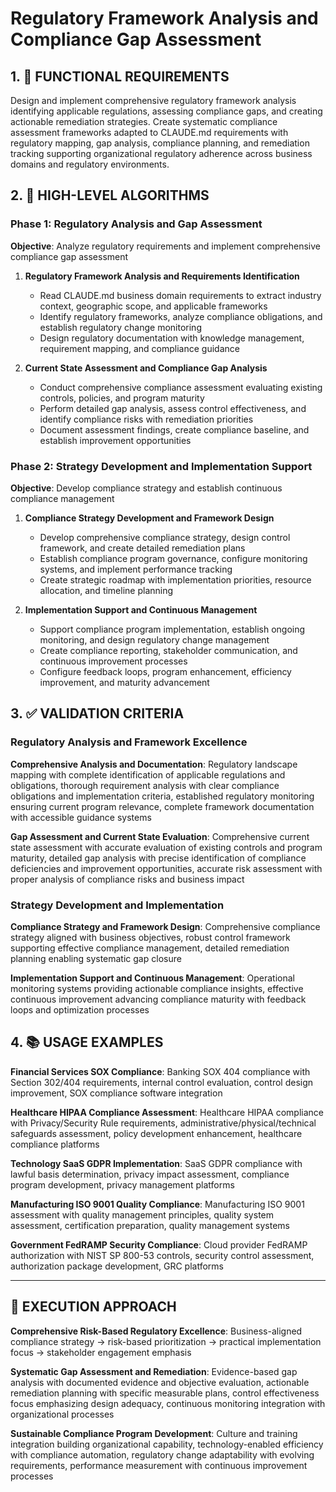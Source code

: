 # Regulatory Framework Analysis and Compliance Gap Assessment

## 1. 🎯 FUNCTIONAL REQUIREMENTS

Design and implement comprehensive regulatory framework analysis identifying applicable regulations, assessing compliance gaps, and creating actionable remediation strategies. Create systematic compliance assessment frameworks adapted to CLAUDE.md requirements with regulatory mapping, gap analysis, compliance planning, and remediation tracking supporting organizational regulatory adherence across business domains and regulatory environments.

## 2. 🔄 HIGH-LEVEL ALGORITHMS

### Phase 1: Regulatory Analysis and Gap Assessment
**Objective**: Analyze regulatory requirements and implement comprehensive compliance gap assessment

1. **Regulatory Framework Analysis and Requirements Identification**
   - Read CLAUDE.md business domain requirements to extract industry context, geographic scope, and applicable frameworks
   - Identify regulatory frameworks, analyze compliance obligations, and establish regulatory change monitoring
   - Design regulatory documentation with knowledge management, requirement mapping, and compliance guidance

2. **Current State Assessment and Compliance Gap Analysis**
   - Conduct comprehensive compliance assessment evaluating existing controls, policies, and program maturity
   - Perform detailed gap analysis, assess control effectiveness, and identify compliance risks with remediation priorities
   - Document assessment findings, create compliance baseline, and establish improvement opportunities

### Phase 2: Strategy Development and Implementation Support
**Objective**: Develop compliance strategy and establish continuous compliance management

1. **Compliance Strategy Development and Framework Design**
   - Develop comprehensive compliance strategy, design control framework, and create detailed remediation plans
   - Establish compliance program governance, configure monitoring systems, and implement performance tracking
   - Create strategic roadmap with implementation priorities, resource allocation, and timeline planning

2. **Implementation Support and Continuous Management**
   - Support compliance program implementation, establish ongoing monitoring, and design regulatory change management
   - Create compliance reporting, stakeholder communication, and continuous improvement processes
   - Configure feedback loops, program enhancement, efficiency improvement, and maturity advancement

## 3. ✅ VALIDATION CRITERIA

### Regulatory Analysis and Framework Excellence
**Comprehensive Analysis and Documentation**: Regulatory landscape mapping with complete identification of applicable regulations and obligations, thorough requirement analysis with clear compliance obligations and implementation criteria, established regulatory monitoring ensuring current program relevance, complete framework documentation with accessible guidance systems

**Gap Assessment and Current State Evaluation**: Comprehensive current state assessment with accurate evaluation of existing controls and program maturity, detailed gap analysis with precise identification of compliance deficiencies and improvement opportunities, accurate risk assessment with proper analysis of compliance risks and business impact

### Strategy Development and Implementation
**Compliance Strategy and Framework Design**: Comprehensive compliance strategy aligned with business objectives, robust control framework supporting effective compliance management, detailed remediation planning enabling systematic gap closure

**Implementation Support and Continuous Management**: Operational monitoring systems providing actionable compliance insights, effective continuous improvement advancing compliance maturity with feedback loops and optimization processes

## 4. 📚 USAGE EXAMPLES

**Financial Services SOX Compliance**: Banking SOX 404 compliance with Section 302/404 requirements, internal control evaluation, control design improvement, SOX compliance software integration

**Healthcare HIPAA Compliance Assessment**: Healthcare HIPAA compliance with Privacy/Security Rule requirements, administrative/physical/technical safeguards assessment, policy development enhancement, healthcare compliance platforms

**Technology SaaS GDPR Implementation**: SaaS GDPR compliance with lawful basis determination, privacy impact assessment, compliance program development, privacy management platforms

**Manufacturing ISO 9001 Quality Compliance**: Manufacturing ISO 9001 assessment with quality management principles, quality system assessment, certification preparation, quality management systems

**Government FedRAMP Security Compliance**: Cloud provider FedRAMP authorization with NIST SP 800-53 controls, security control assessment, authorization package development, GRC platforms

---

## 🎯 EXECUTION APPROACH

**Comprehensive Risk-Based Regulatory Excellence**: Business-aligned compliance strategy → risk-based prioritization → practical implementation focus → stakeholder engagement emphasis

**Systematic Gap Assessment and Remediation**: Evidence-based gap analysis with documented evidence and objective evaluation, actionable remediation planning with specific measurable plans, control effectiveness focus emphasizing design adequacy, continuous monitoring integration with organizational processes

**Sustainable Compliance Program Development**: Culture and training integration building organizational capability, technology-enabled efficiency with compliance automation, regulatory change adaptability with evolving requirements, performance measurement with continuous improvement processes